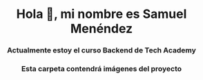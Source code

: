 <h1 style="text-align:center">Hola 👋, mi nombre es Samuel Menéndez</h1>
<h3 style="text-align:center">Actualmente estoy el curso Backend de Tech Academy</h3>
<h3 style="text-align:center">Esta carpeta contendrá imágenes del proyecto</h3>